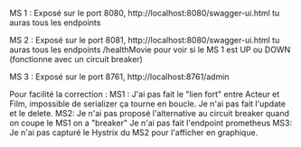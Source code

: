 MS 1 :
  Exposé sur le port 8080,  http://localhost:8080/swagger-ui.html tu auras tous les endpoints
  
MS 2 :
  Exposé sur le port 8081,  http://localhost:8080/swagger-ui.html tu auras tous les endpoints
  /healthMovie pour voir si le MS 1 est UP ou DOWN (fonctionne avec un circuit breaker)
  
MS 3 :
  Exposé sur le port 8761, http://localhost:8761/admin 
  
  
Pour facilité la correction :
MS1 :
  J'ai pas fait le "lien fort" entre Acteur et Film, impossible de serializer ça tourne en boucle.
  Je n'ai pas fait l'update et le delete.
MS2:
  Je n'ai pas proposé l'alternative au circuit breaker quand on coupe le MS1 on a "breaker"
  Je n'ai pas fait l'endpoint prometheus
MS3:
  Je n'ai pas capturé le Hystrix du MS2 pour l'afficher en graphique.



